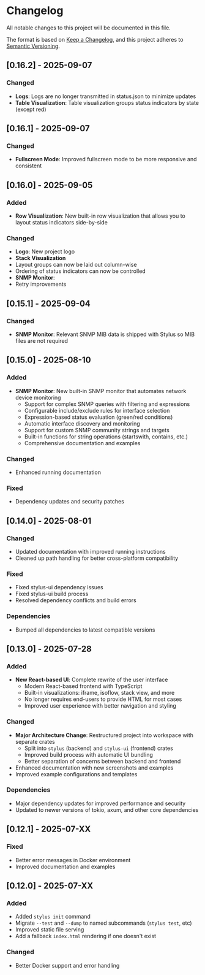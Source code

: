 # Changelog

All notable changes to this project will be documented in this file.

The format is based on [Keep a Changelog](https://keepachangelog.com/en/1.0.0/),
and this project adheres to [Semantic Versioning](https://semver.org/spec/v2.0.0.html).

## [0.16.2] - 2025-09-07

### Changed
- **Logs**: Logs are no longer transmitted in status.json to minimize updates
- **Table Visualization**: Table visualization groups status indicators by state (except red)

## [0.16.1] - 2025-09-07

### Changed
- **Fullscreen Mode**: Improved fullscreen mode to be more responsive and consistent

## [0.16.0] - 2025-09-05

### Added
- **Row Visualization**: New built-in row visualization that allows you to layout status indicators side-by-side

### Changed
- **Logo**: New project logo
- **Stack Visualization**
 - Layout groups can now be laid out column-wise
 - Ordering of status indicators can now be controlled
- **SNMP Monitor**:
 - Retry improvements

## [0.15.1] - 2025-09-04

### Changed
- **SNMP Monitor**: Relevant SNMP MIB data is shipped with Stylus so MIB files are not required

## [0.15.0] - 2025-08-10

### Added
- **SNMP Monitor**: New built-in SNMP monitor that automates network device monitoring
  - Support for complex SNMP queries with filtering and expressions
  - Configurable include/exclude rules for interface selection
  - Expression-based status evaluation (green/red conditions)
  - Automatic interface discovery and monitoring
  - Support for custom SNMP community strings and targets
  - Built-in functions for string operations (startswith, contains, etc.)
  - Comprehensive documentation and examples

### Changed
- Enhanced running documentation

### Fixed
- Dependency updates and security patches

## [0.14.0] - 2025-08-01

### Changed
- Updated documentation with improved running instructions
- Cleaned up path handling for better cross-platform compatibility

### Fixed
- Fixed stylus-ui dependency issues
- Fixed stylus-ui build process
- Resolved dependency conflicts and build errors

### Dependencies
- Bumped all dependencies to latest compatible versions

## [0.13.0] - 2025-07-28

### Added
- **New React-based UI**: Complete rewrite of the user interface
  - Modern React-based frontend with TypeScript
  - Built-in visualizations: iframe, isoflow, stack view, and more
  - No longer requires end-users to provide HTML for most cases
  - Improved user experience with better navigation and styling

### Changed
- **Major Architecture Change**: Restructured project into workspace with separate crates
  - Split into `stylus` (backend) and `stylus-ui` (frontend) crates
  - Improved build process with automatic UI bundling
  - Better separation of concerns between backend and frontend
- Enhanced documentation with new screenshots and examples
- Improved example configurations and templates

### Dependencies
- Major dependency updates for improved performance and security
- Updated to newer versions of tokio, axum, and other core dependencies

## [0.12.1] - 2025-07-XX

### Fixed
- Better error messages in Docker environment
- Improved documentation and examples

## [0.12.0] - 2025-07-XX

### Added

 - Added `stylus init` command
 - Migrate `--test` and `--dump` to named subcommands (`stylus test`, etc)
 - Improved static file serving
 - Add a fallback `index.html` rendering if one doesn't exist

### Changed
- Better Docker support and error handling
